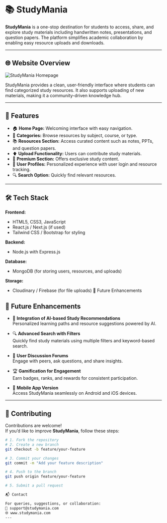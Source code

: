 # 📚 StudyMania

**StudyMania** is a one-stop destination for students to access, share, and explore study materials including handwritten notes, presentations, and question papers. The platform simplifies academic collaboration by enabling easy resource uploads and downloads.

---

## 🌐 Website Overview

![StudyMania Homepage](https://github.com/your-username/your-repo-name/blob/main/preview.png)

StudyMania provides a clean, user-friendly interface where students can find categorized study resources. It also supports uploading of new materials, making it a community-driven knowledge hub.

---

## 🚀 Features

- 🏠 **Home Page:** Welcoming interface with easy navigation.
- 📂 **Categories:** Browse resources by subject, course, or type.
- 📚 **Resources Section:** Access curated content such as notes, PPTs, and question papers.
- ⬆️ **Upload Functionality:** Users can contribute study materials.
- 💎 **Premium Section:** Offers exclusive study content.
- 👤 **User Profiles:** Personalized experience with user login and resource tracking.
- 🔍 **Search Option:** Quickly find relevant resources.

---

## 🛠️ Tech Stack

**Frontend:**  
- HTML5, CSS3, JavaScript  
- React.js / Next.js (if used)  
- Tailwind CSS / Bootstrap for styling  

**Backend:**  
- Node.js with Express.js  

**Database:**  
- MongoDB (for storing users, resources, and uploads)  

**Storage:**  
- Cloudinary / Firebase (for file uploads)
🌈 Future Enhancements

## 🚀 Future Enhancements

- 🤖 **Integration of AI-based Study Recommendations**  
  Personalized learning paths and resource suggestions powered by AI.

- 🔍 **Advanced Search with Filters**  
  Quickly find study materials using multiple filters and keyword-based search.

- 💬 **User Discussion Forums**  
  Engage with peers, ask questions, and share insights.

- 🏆 **Gamification for Engagement**  
  Earn badges, ranks, and rewards for consistent participation.

- 📱 **Mobile App Version**  
  Access StudyMania seamlessly on Android and iOS devices.

---

## 🤝 Contributing

Contributions are welcome!  
If you’d like to improve **StudyMania**, follow these steps:

```bash
# 1. Fork the repository
# 2. Create a new branch
git checkout -b feature/your-feature

# 3. Commit your changes
git commit -m "Add your feature description"

# 4. Push to the branch
git push origin feature/your-feature

# 5. Submit a pull request

📬 Contact

For queries, suggestions, or collaboration:
📧 support@studymania.com
🌐 www.studymania.com
---



